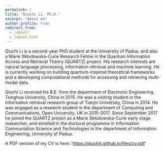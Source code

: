 ```yaml
---
permalink: /
title: "Qiuchi Li, Ph.D."
excerpt: "About me"
author_profile: true
redirect_from: 
  - /about/
  - /about.html
---
```


Qiuchi Li is a second-year PhD student at the University of Padua, and also a Marie Skłodowska-Curie Research Fellow in the Quantum Information Access and Retrieval Theory (QUARTZ) project. His research interests are natural language processing, information retrieval and machine learning. He is currently working on building quantum-inspired theoretical frameworks and a developing computational methods for accessing and retrieving multi-modal data.

Qiuchi Li received his B.E. from the department of Electronic Engineering, Tsinghua University, China in 2015. He was a visiting student in the information retrieval research group of Tianjin University, China in 2014. He was engaged as a research student in the department of Computing and Communications, Open University, UK in 2015-2017. Since September 2017 he joined the QUARTZ project as a Marie Skłodowska-Curie early stage researcher, and enrolled in the doctoral programme in Information Communiation Science and Technologies in the department of Information Engineering, University of Padua.

A PDF version of my CV is here: 'https://qiuchili.github.io/files/cv.pdf'
